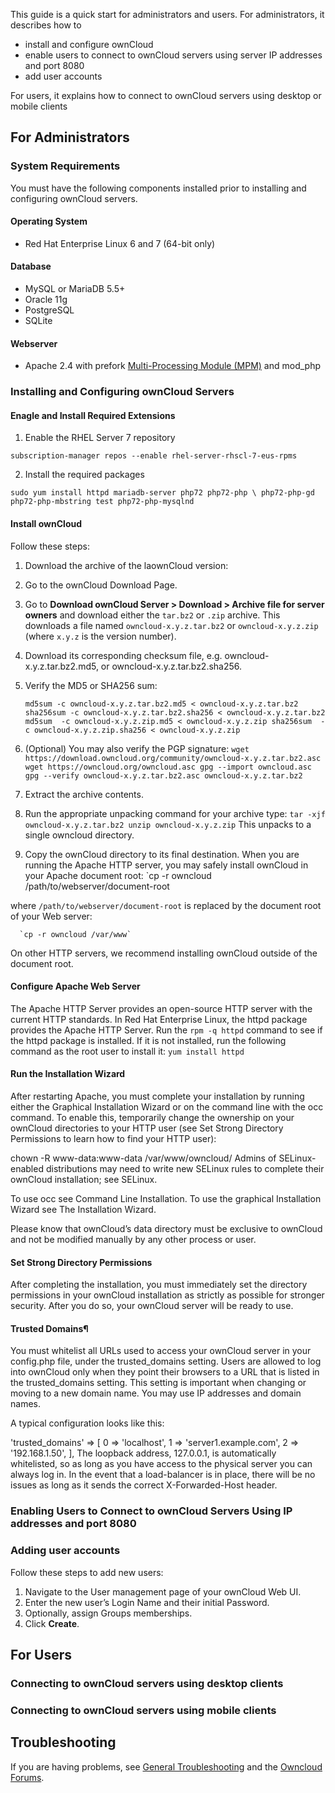 This  guide is a quick start for administrators and users. For administrators, it describes how to 
- install and configure ownCloud
- enable users to connect to ownCloud servers using server IP addresses and port 8080
- add user accounts

For users, it explains how to connect to ownCloud servers using desktop or mobile clients

## For Administrators
### System Requirements
You must have the following components installed prior to installing and configuring ownCloud servers.
#### Operating System
* Red Hat Enterprise Linux 6 and 7 (64-bit only)
#### Database
* MySQL or MariaDB 5.5+
* Oracle 11g
* PostgreSQL
* SQLite
#### Webserver
* Apache 2.4 with prefork [Multi-Processing Module (MPM)](https://doc.owncloud.org/server/10.0/admin_manual/installation/source_installation.html#apache-mpm-label) and mod_php

### Installing and Configuring ownCloud Servers
#### Enagle and Install Required Extensions
1. Enable the RHEL Server 7 repository

`subscription-manager repos --enable rhel-server-rhscl-7-eus-rpms`

2. Install the required packages

`sudo yum install httpd mariadb-server php72 php72-php \
  php72-php-gd php72-php-mbstring test php72-php-mysqlnd`
    
#### Install ownCloud
Follow these steps:
1. Download the archive of the laownCloud version:
2. Go to the ownCloud Download Page.
3. Go to **Download ownCloud Server > Download > Archive file for server owners** and download either the `tar.bz2` or `.zip` archive.
This downloads a file named `owncloud-x.y.z.tar.bz2` or `owncloud-x.y.z.zip` (where `x.y.z` is the version number).
4. Download its corresponding checksum file, e.g. owncloud-x.y.z.tar.bz2.md5, or owncloud-x.y.z.tar.bz2.sha256.
5. Verify the MD5 or SHA256 sum:

    `md5sum -c owncloud-x.y.z.tar.bz2.md5 < owncloud-x.y.z.tar.bz2
     sha256sum -c owncloud-x.y.z.tar.bz2.sha256 < owncloud-x.y.z.tar.bz2
     md5sum  -c owncloud-x.y.z.zip.md5 < owncloud-x.y.z.zip
     sha256sum  -c owncloud-x.y.z.zip.sha256 < owncloud-x.y.z.zip`

6. (Optional) You may also verify the PGP signature:
     `wget https://download.owncloud.org/community/owncloud-x.y.z.tar.bz2.asc
      wget https://owncloud.org/owncloud.asc
      gpg --import owncloud.asc
      gpg --verify owncloud-x.y.z.tar.bz2.asc owncloud-x.y.z.tar.bz2`

7. Extract the archive contents. 

8. Run the appropriate unpacking command for your archive type:
     `tar -xjf owncloud-x.y.z.tar.bz2
      unzip owncloud-x.y.z.zip`
This unpacks to a single owncloud directory. 

9. Copy the ownCloud directory to its final destination. When you are running the Apache HTTP server, you may safely install ownCloud in your Apache document root:
      `cp -r owncloud /path/to/webserver/document-root
      
where `/path/to/webserver/document-root` is replaced by the document root of your Web server:

      `cp -r owncloud /var/www`
      
On other HTTP servers, we recommend installing ownCloud outside of the document root.

#### Configure Apache Web Server
The Apache HTTP Server provides an open-source HTTP server with the current HTTP standards.
In Red Hat Enterprise Linux, the httpd package provides the Apache HTTP Server. Run the `rpm -q httpd` command to see if the httpd package is installed. If it is not installed, run the following command as the root user to install it:
`yum install httpd`

#### Run the Installation Wizard
After restarting Apache, you must complete your installation by running either the Graphical Installation Wizard or on the command line with the occ command. To enable this, temporarily change the ownership on your ownCloud directories to your HTTP user (see Set Strong Directory Permissions to learn how to find your HTTP user):

chown -R www-data:www-data /var/www/owncloud/
Admins of SELinux-enabled distributions may need to write new SELinux rules to complete their ownCloud installation; see SELinux.

To use occ see Command Line Installation. To use the graphical Installation Wizard see The Installation Wizard.

Please know that ownCloud’s data directory must be exclusive to ownCloud and not be modified manually by any other process or user.

#### Set Strong Directory Permissions
After completing the installation, you must immediately set the directory permissions in your ownCloud installation as strictly as possible for stronger security. After you do so, your ownCloud server will be ready to use.

####  Trusted Domains¶
You must whitelist all URLs used to access your ownCloud server in your config.php file, under the trusted_domains setting. Users are allowed to log into ownCloud only when they point their browsers to a URL that is listed in the trusted_domains setting. This setting is important when changing or moving to a new domain name. You may use IP addresses and domain names.

A typical configuration looks like this:

'trusted_domains' => [
   0 => 'localhost',
   1 => 'server1.example.com',
   2 => '192.168.1.50',
],
The loopback address, 127.0.0.1, is automatically whitelisted, so as long as you have access to the physical server you can always log in. In the event that a load-balancer is in place, there will be no issues as long as it sends the correct X-Forwarded-Host header.  

### Enabling Users to Connect to ownCloud Servers Using IP addresses and port 8080

### Adding user accounts
Follow these steps to add new users:
1. Navigate to the User management page of your ownCloud Web UI.
2. Enter the new user’s Login Name and their initial Password.
3. Optionally, assign Groups memberships.
4. Click **Create**.
 
## For Users
### Connecting to ownCloud servers using desktop clients
### Connecting to ownCloud servers using mobile clients

## Troubleshooting
If you are having problems, see [General Troubleshooting](https://doc.owncloud.org/server/10.0/admin_manual/issues/general_troubleshooting.html) and the [Owncloud Forums](https://central.owncloud.org/).
